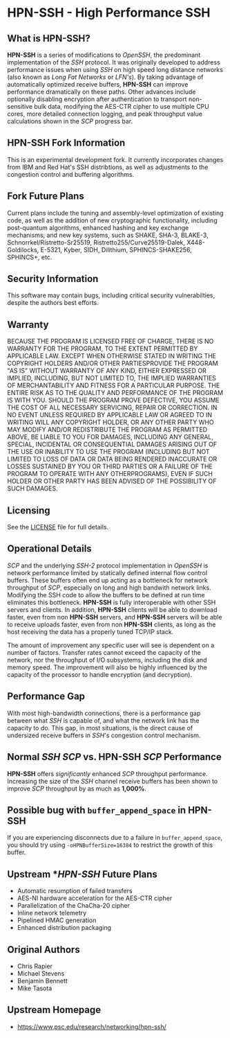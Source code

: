 # **HPN-SSH** - **High Performance SSH**

## What is **HPN-SSH**?

**HPN-SSH** is a series of modifications to *OpenSSH*, the predominant implementation of the *SSH* protocol. It was originally developed to address performance issues when using *SSH* on high speed long distance networks (also known as *Long Fat Networks* or *LFN's*). By taking advantage of automatically optimized receive buffers, **HPN-SSH** can improve performance dramatically on these paths. Other advances include optionally disabling encryption after authentication to transport non-sensitive bulk data, modifying the AES-CTR cipher to use multiple CPU cores, more detailed connection logging, and peak throughput value calculations shown in the *SCP* progress bar.


## **HPN-SSH** Fork Information

This is an experimental development fork. It currently incorporates changes from IBM and Red Hat's SSH distribtions, as well as adjustments to the congestion control and buffering algorithms.


## Fork Future Plans

Current plans include the tuning and assembly-level optimization of existing code, as well as the addition of new cryptographic functionality, including post-quantum algorithms, enhanced hashing and key exchange mechanisms, and new key systems, such as SHAKE, SHA-3, BLAKE-3, Schnorrkel/Ristretto-Sr25519, Ristretto255/Curve25519-Dalek, X448-Goldilocks, E-5321, Kyber, SIDH, Dilithium, SPHINCS-SHAKE256, SPHINCS+, etc.


## Security Information

This software may contain bugs, including critical security vulnerabilties, despite the authors best efforts.


## Warranty

BECAUSE THE PROGRAM IS LICENSED FREE OF CHARGE, THERE IS NO WARRANTY FOR THE PROGRAM, TO THE EXTENT PERMITTED BY APPLICABLE LAW. EXCEPT WHEN OTHERWISE STATED IN WRITING THE COPYRIGHT HOLDERS AND/OR OTHER PARTIESPROVIDE THE PROGRAM "AS IS" WITHOUT WARRANTY OF ANY KIND, EITHER EXPRESSED OR IMPLIED, INCLUDING, BUT NOT LIMITED TO, THE IMPLIED WARRANTIES OF MERCHANTABILITY AND FITNESS FOR A PARTICULAR PURPOSE.  THE ENTIRE RISK AS TO THE QUALITY AND PERFORMANCE OF THE PROGRAM IS WITH YOU.  SHOULD THE PROGRAM PROVE DEFECTIVE, YOU ASSUME THE COST OF ALL NECESSARY SERVICING, REPAIR OR CORRECTION. IN NO EVENT UNLESS REQUIRED BY APPLICABLE LAW OR AGREED TO IN WRITING WILL ANY COPYRIGHT HOLDER, OR ANY OTHER PARTY WHO MAY MODIFY AND/OR REDISTRIBUTE THE PROGRAM AS PERMITTED ABOVE, BE LIABLE TO YOU FOR DAMAGES, INCLUDING ANY GENERAL, SPECIAL, INCIDENTAL OR CONSEQUENTIAL DAMAGES ARISING OUT OF THE USE OR INABILITY TO USE THE PROGRAM (INCLUDING BUT NOT LIMITED TO LOSS OF DATA OR DATA BEING RENDERED INACCURATE OR LOSSES SUSTAINED BY YOU OR THIRD PARTIES OR A FAILURE OF THE PROGRAM TO OPERATE WITH ANY OTHERPROGRAMS), EVEN IF SUCH HOLDER OR OTHER PARTY HAS BEEN ADVISED OF THE POSSIBILITY OF SUCH DAMAGES.
        

## Licensing

See the [LICENSE](https://github.com/johnsonjh/hpn-ssh/blob/master/LICENCE) file for full details.


## Operational Details

*SCP* and the underlying *SSH-2* protocol implementation in *OpenSSH* is network performance limited by statically defined internal flow control buffers. These buffers often end up acting as a bottleneck for network throughput of *SCP*, especially on long and high bandwith network links. Modifying the SSH code to allow the buffers to be defined at run time eliminates this bottleneck. **HPN-SSH** is fully interoperable with other SSH servers and clients. In addition, **HPN-SSH** clients will be able to download faster, even from non **HPN-SSH** servers, and **HPN-SSH** servers will be able to receive uploads faster, even from non **HPN-SSH** clients, as long as the host receiving the data has a properly tuned TCP/IP stack.

The amount of improvement any specific user will see is dependent on a number of factors. Transfer rates cannot exceed the capacity of the network, nor the throughput of I/O subsystems, including the disk and memory speed. The improvement will also be highly influenced by the capacity of the processor to handle encryption (and decryption).


## Performance Gap

With most high-bandwidth connections, there is a performance gap between what *SSH* is capable of, and what the network link has the capacity to do. This gap, in most situations, is the direct cause of undersized receive buffers in *SSH*'s congestion control mechanism.


## Normal *SSH* *SCP* vs. **HPN-SSH** *SCP* Performance

**HPN-SSH** offers _significantly_ enhanced *SCP* throughput performance. Increasing the size of the *SSH* channel receive buffers has been shown to improve *SCP* throughput by as much as **1,000%**.


## Possible bug with `buffer_append_space` in **HPN-SSH**

If you are experiencing disconnects due to a failure in `buffer_append_space`, you should try using `-oHPNBufferSize=16384` to restrict the growth of this buffer.


## Upstream **HPN-SSH* Future Plans

- Automatic resumption of failed transfers
- AES-NI hardware acceleration for the AES-CTR cipher
- Parallelization of the ChaCha-20 cipher
- Inline network telemetry
- Pipelined HMAC generation
- Enhanced distribution packaging


## Original Authors

- Chris Rapier
- Michael Stevens
- Benjamin Bennett
- Mike Tasota


## Upstream Homepage

- https://www.psc.edu/research/networking/hpn-ssh/
